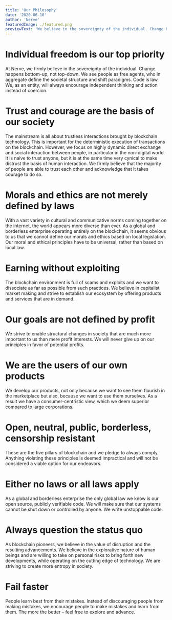 ```yaml
---
title: 'Our Philosophy'
date: '2020-06-10'
author: 'Nerve'
featuredImage: ./featured.png
previewText: 'We believe in the sovereignty of the individual. Change happens bottom-up, not top-down.'
---
```


# Individual freedom is our top priority

At Nerve, we firmly believe in the sovereignty of the individual. Change happens bottom-up, not top-down. We see people as free agents, 
who in aggregate define the societal structure and shift paradigms. Code is law. We, as an entity, will always encourage independent thinking and action instead of coercion.

# Trust and courage are the basis of our society

The mainstream is all about trustless interactions brought by blockchain technology. This is important for the deterministic execution of transactions on the blockchain. 
However, we focus on highly dynamic direct exchange and social interaction between people, in particular in the non-digital world. 
It is naive to trust anyone, but it is at the same time very cynical to make distrust the basis of human interaction. We firmly believe that the majority of people are able 
to trust each other and acknowledge that it takes courage to do so.

# Morals and ethics are not merely defined by laws

With a vast variety in cultural and communicative norms coming together on the internet, the world appears more diverse than ever. As a global and borderless enterprise operating entirely on the blockchain, it seems obvious to us that we cannot define our morals and ethics based on local legislation. 
Our moral and ethical principles have to be universal, rather than based on local law.

# Earning without exploiting

The blockchain environment is full of scams and exploits and we want to dissociate as far as possible from such practices. 
We believe in capitalist market making and strive to establish our ecosystem by offering products and services that are in demand.

# Our goals are not defined by profit

We strive to enable structural changes in society that are much more important to us than mere profit interests. We will never give up on our principles in favor of potential profits.

# We are the users of our own products

We develop our products, not only because we want to see them flourish in the marketplace but also, because we want to use them ourselves. As a result we have a consumer-centristic view, which we deem superior compared to large corporations.


# Open, neutral, public, borderless, censorship resistant

These are the five pillars of blockchain and we pledge to always comply. Anything violating these principles is deemed impractical and will not be considered a viable option for our endeavors.

# Either no laws or all laws apply

As a global and borderless enterprise the only global law we know is our open source, publicly verifiable code. We will make sure that our systems cannot be shut down or controlled by anyone. We write unstoppable code.


# Always question the status quo

As blockchain pioneers, we believe in the value of disruption and the resulting advancements. We believe in the explorative nature of human beings and are willing to take on personal risks to bring forth new developments, while operating on the cutting edge of technology. We are striving to create more entropy in society.


# Fail faster

People learn best from their mistakes. Instead of discouraging people from making mistakes, we encourage people to make mistakes and learn from them. 
The more the better – feel free to explore and advance.